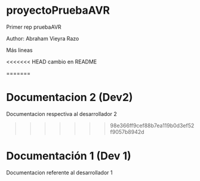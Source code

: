 # proyectoPruebaAVR
Primer rep pruebaAVR

Author: Abraham Vieyra Razo

Más lineas


<<<<<<< HEAD
cambio en README

=======
# Documentacion 2 (Dev2)
Documentacion respectiva al desarrollador 2
>>>>>>> 98e366ff9cef88b7ea119b0d3ef52f9057b8942d
# Documentación 1 (Dev 1)
Documentacion referente al desarrollador 1


